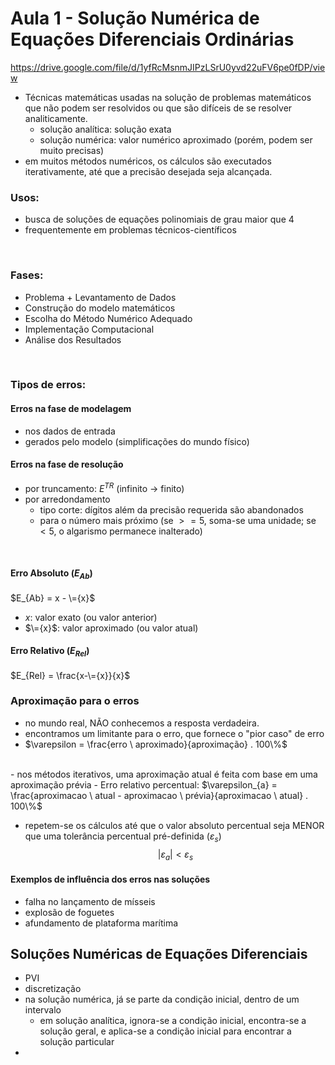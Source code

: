 # Aula 1 - Solução Numérica de Equações Diferenciais Ordinárias

https://drive.google.com/file/d/1yfRcMsnmJIPzLSrU0yvd22uFV6pe0fDP/view

- Técnicas matemáticas usadas na solução de problemas matemáticos que não podem ser resolvidos ou que são difíceis de se resolver analiticamente.
  - solução analítica: solução exata
  - solução numérica: valor numérico aproximado (porém, podem ser muito precisas)
- em muitos métodos numéricos, os cálculos são executados iterativamente, até que a precisão desejada seja alcançada.

### Usos:
  - busca de soluções de equações polinomiais de grau maior que 4
  - frequentemente em problemas técnicos-científicos
<br>

### Fases:
- Problema + Levantamento de Dados
- Construção do modelo matemáticos
- Escolha do Método Numérico Adequado
- Implementação Computacional
- Análise dos Resultados
<br>

### Tipos de erros:
#### Erros na fase de modelagem
- nos dados de entrada
- gerados pelo modelo (simplificações do mundo físico)
#### Erros na fase de resolução
- por truncamento: $E^{TR}$ (infinito -> finito)
- por arredondamento
  - tipo corte: dígitos além da precisão requerida são abandonados
  - para o número mais próximo (se $>=5$, soma-se uma unidade; se $<5$, o algarismo permanece inalterado)
<br>

#### Erro Absoluto ($E_{Ab}$)
$E_{Ab} = x - \={x}$
- $x$: valor exato (ou valor anterior)
- $\={x}$: valor aproximado (ou valor atual)

#### Erro Relativo ($E_{Rel}$)
$E_{Rel} = \frac{x-\={x}}{x}$
<br>

### Aproximação para o erros
- no mundo real, NÃO conhecemos a resposta verdadeira. 
- encontramos um limitante para o erro, que fornece o "pior caso" de erro
- $\varepsilon = \frac{erro \ aproximado}{aproximação} . 100\%$
<br>
- nos métodos iterativos, uma aproximação atual é feita com base em uma aproximação prévia
- Erro relativo percentual: $\varepsilon_{a} = \frac{aproximacao \ atual - aproximacao \ prévia}{aproximacao \ atual} . 100\%$


- repetem-se os cálculos até que o valor absoluto percentual seja MENOR que uma tolerância percentual pré-definida ($\varepsilon_{s}$) 
$$|\varepsilon_{a}| < \varepsilon_{s}$$

#### Exemplos de influência dos erros nas soluções
- falha no lançamento de mísseis
- explosão de foguetes
- afundamento de plataforma marítima


## Soluções Numéricas de Equações Diferenciais
- PVI
- discretização
- na solução numérica, já se parte da condição inicial, dentro de um intervalo
  - em solução analítica, ignora-se a condição inicial, encontra-se a solução geral, e aplica-se a condição inicial para encontrar a solução particular
- 